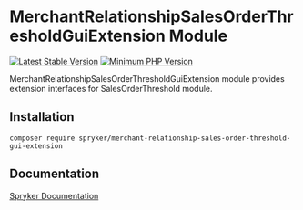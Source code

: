 # MerchantRelationshipSalesOrderThresholdGuiExtension Module
[![Latest Stable Version](https://poser.pugx.org/spryker/merchant-relationship-sales-order-threshold-gui-extension/v/stable.svg)](https://packagist.org/packages/spryker/merchant-relationship-sales-order-threshold-gui-extension)
[![Minimum PHP Version](https://img.shields.io/badge/php-%3E%3D%207.3-8892BF.svg)](https://php.net/)

MerchantRelationshipSalesOrderThresholdGuiExtension module provides extension interfaces for SalesOrderThreshold module.

## Installation

```
composer require spryker/merchant-relationship-sales-order-threshold-gui-extension
```

## Documentation

[Spryker Documentation](https://academy.spryker.com/developing_with_spryker/module_guide/modules.html)

